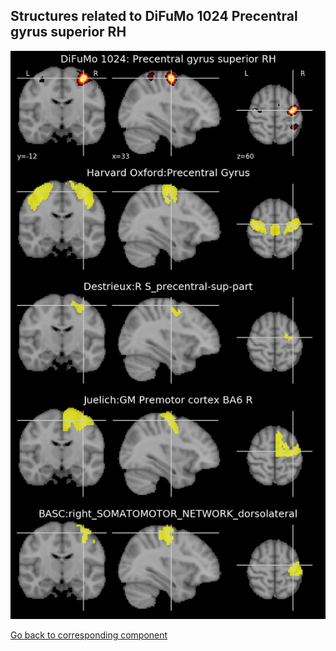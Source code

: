 


## Structures related to DiFuMo 1024 Precentral gyrus superior RH

![222](222.jpg "Structures related to DiFuMo 1024 Precentral gyrus superior RH")

[Go back to corresponding component](https://parietal-inria.github.io/DiFuMo/1024/html/222.html)